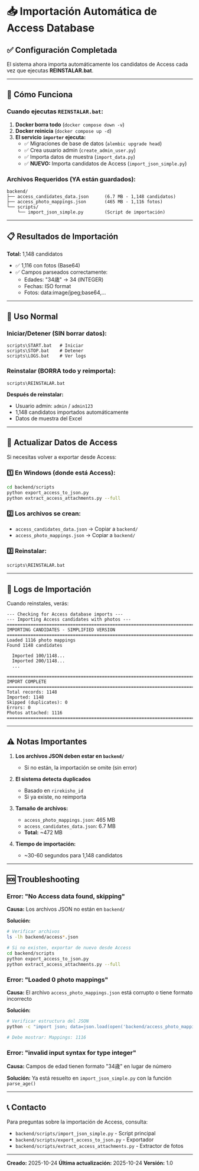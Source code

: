 # 📥 Importación Automática de Access Database

## ✅ Configuración Completada

El sistema ahora importa automáticamente los candidatos de Access cada vez que ejecutas **REINSTALAR.bat**.

---

## 🔧 Cómo Funciona

### Cuando ejecutas `REINSTALAR.bat`:

1. **Docker borra todo** (`docker compose down -v`)
2. **Docker reinicia** (`docker compose up -d`)
3. **El servicio `importer` ejecuta:**
   - ✅ Migraciones de base de datos (`alembic upgrade head`)
   - ✅ Crea usuario admin (`create_admin_user.py`)
   - ✅ Importa datos de muestra (`import_data.py`)
   - ✅ **NUEVO:** Importa candidatos de Access (`import_json_simple.py`)

### Archivos Requeridos (YA están guardados):

```
backend/
├── access_candidates_data.json      (6.7 MB - 1,148 candidatos)
├── access_photo_mappings.json       (465 MB - 1,116 fotos)
└── scripts/
    └── import_json_simple.py        (Script de importación)
```

---

## 📋 Resultados de Importación

**Total:** 1,148 candidatos
- ✅ 1,116 con fotos (Base64)
- ✅ Campos parseados correctamente:
  - Edades: "34歳" → 34 (INTEGER)
  - Fechas: ISO format
  - Fotos: data:image/jpeg;base64,...

---

## 🚀 Uso Normal

### Iniciar/Detener (SIN borrar datos):
```batch
scripts\START.bat   # Iniciar
scripts\STOP.bat    # Detener
scripts\LOGS.bat    # Ver logs
```

### Reinstalar (BORRA todo y reimporta):
```batch
scripts\REINSTALAR.bat
```

**Después de reinstalar:**
- Usuario admin: `admin` / `admin123`
- 1,148 candidatos importados automáticamente
- Datos de muestra del Excel

---

## 🔄 Actualizar Datos de Access

Si necesitas volver a exportar desde Access:

### 1️⃣ En Windows (donde está Access):
```bash
cd backend/scripts
python export_access_to_json.py
python extract_access_attachments.py --full
```

### 2️⃣ Los archivos se crean:
- `access_candidates_data.json` → Copiar a `backend/`
- `access_photo_mappings.json` → Copiar a `backend/`

### 3️⃣ Reinstalar:
```batch
scripts\REINSTALAR.bat
```

---

## 📝 Logs de Importación

Cuando reinstales, verás:

```
--- Checking for Access database imports ---
--- Importing Access candidates with photos ---
================================================================================
IMPORTING CANDIDATES - SIMPLIFIED VERSION
================================================================================
Loaded 1116 photo mappings
Found 1148 candidates

  Imported 100/1148...
  Imported 200/1148...
  ...

================================================================================
IMPORT COMPLETE
================================================================================
Total records: 1148
Imported: 1148
Skipped (duplicates): 0
Errors: 0
Photos attached: 1116
================================================================================
```

---

## ⚠️ Notas Importantes

1. **Los archivos JSON deben estar en `backend/`**
   - Si no están, la importación se omite (sin error)

2. **El sistema detecta duplicados**
   - Basado en `rirekisho_id`
   - Si ya existe, no reimporta

3. **Tamaño de archivos:**
   - `access_photo_mappings.json`: 465 MB
   - `access_candidates_data.json`: 6.7 MB
   - **Total:** ~472 MB

4. **Tiempo de importación:**
   - ~30-60 segundos para 1,148 candidatos

---

## 🆘 Troubleshooting

### Error: "No Access data found, skipping"
**Causa:** Los archivos JSON no están en `backend/`

**Solución:**
```bash
# Verificar archivos
ls -lh backend/access*.json

# Si no existen, exportar de nuevo desde Access
cd backend/scripts
python export_access_to_json.py
python extract_access_attachments.py --full
```

### Error: "Loaded 0 photo mappings"
**Causa:** El archivo `access_photo_mappings.json` está corrupto o tiene formato incorrecto

**Solución:**
```bash
# Verificar estructura del JSON
python -c "import json; data=json.load(open('backend/access_photo_mappings.json')); print(f\"Mappings: {len(data.get('mappings', {}))}\")"

# Debe mostrar: Mappings: 1116
```

### Error: "invalid input syntax for type integer"
**Causa:** Campos de edad tienen formato "34歳" en lugar de número

**Solución:** Ya está resuelto en `import_json_simple.py` con la función `parse_age()`

---

## 📞 Contacto

Para preguntas sobre la importación de Access, consulta:
- `backend/scripts/import_json_simple.py` - Script principal
- `backend/scripts/export_access_to_json.py` - Exportador
- `backend/scripts/extract_access_attachments.py` - Extractor de fotos

---

**Creado:** 2025-10-24
**Última actualización:** 2025-10-24
**Versión:** 1.0
